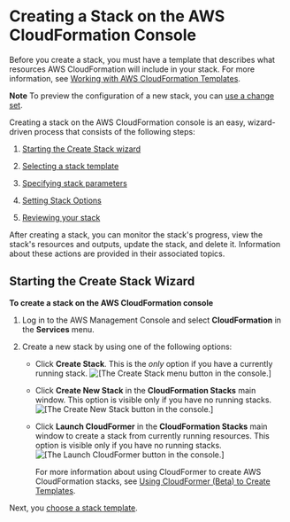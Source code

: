 # Creating a Stack on the AWS CloudFormation Console<a name="cfn-console-create-stack"></a>

Before you create a stack, you must have a template that describes what resources AWS CloudFormation will include in your stack\. For more information, see [Working with AWS CloudFormation Templates](template-guide.md)\.

**Note**
To preview the configuration of a new stack, you can [use a change set](cfn-console-create-stacks-changesets.md)\.

Creating a stack on the AWS CloudFormation console is an easy, wizard\-driven process that consists of the following steps:

1. [Starting the Create Stack wizard](#cfn-using-console-initiating-stack-creation)

1. [Selecting a stack template](cfn-using-console-create-stack-template.md)

1. [Specifying stack parameters](cfn-using-console-create-stack-parameters.md)

1. [Setting Stack Options](cfn-console-add-tags.md)

1. [Reviewing your stack](cfn-using-console-create-stack-review.md)

After creating a stack, you can monitor the stack's progress, view the stack's resources and outputs, update the stack, and delete it\. Information about these actions are provided in their associated topics\.

## Starting the Create Stack Wizard<a name="cfn-using-console-initiating-stack-creation"></a>

**To create a stack on the AWS CloudFormation console**

1. Log in to the AWS Management Console and select **CloudFormation** in the **Services** menu\.

1. Create a new stack by using one of the following options:
   + Click **Create Stack**\. This is the *only* option if you have a currently running stack\.
![\[The Create Stack menu button in the console.\]](http://docs.aws.amazon.com/AWSCloudFormation/latest/UserGuide/images/console-create-stack-button2.png)
   + Click **Create New Stack** in the **CloudFormation Stacks** main window\. This option is visible only if you have no running stacks\.
![\[The Create New Stack button in the console.\]](http://docs.aws.amazon.com/AWSCloudFormation/latest/UserGuide/images/console-create-stack-button1.png)
   + Click **Launch CloudFormer** in the **CloudFormation Stacks** main window to create a stack from currently running resources\. This option is visible only if you have no running stacks\.
![\[The Launch CloudFormer button in the console.\]](http://docs.aws.amazon.com/AWSCloudFormation/latest/UserGuide/images/console-create-stack-cloudformer-button.png)

     For more information about using CloudFormer to create AWS CloudFormation stacks, see [Using CloudFormer \(Beta\) to Create Templates](cfn-using-cloudformer.md)\.

Next, you [choose a stack template](cfn-using-console-create-stack-template.md)\.
